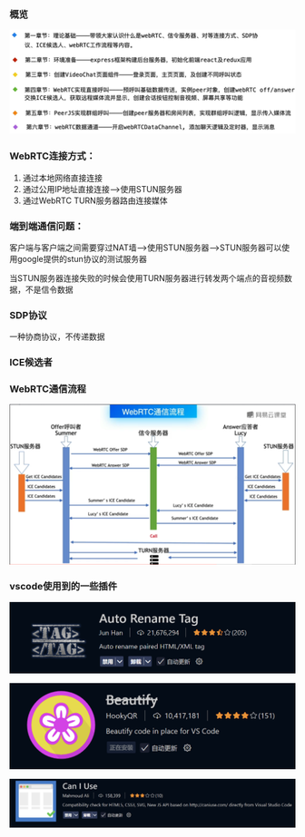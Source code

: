 ### 概览

![image-20250409202638278](./assets/%E5%AD%A6%E4%B9%A0%E7%AC%94%E8%AE%B0/image-20250409202638278.png)

### WebRTC连接方式：

1. 通过本地网络直接连接
2. 通过公用IP地址直接连接-->使用STUN服务器
3. 通过WebRTC TURN服务器路由连接媒体

### 端到端通信问题：

客户端与客户端之间需要穿过NAT墙-->使用STUN服务器-->STUN服务器可以使用google提供的stun协议的测试服务器

当STUN服务器连接失败的时候会使用TURN服务器进行转发两个端点的音视频数据，不是信令数据

### SDP协议

一种协商协议，不传递数据

### ICE候选者

### WebRTC通信流程

![image-20250409212710857](./assets/%E5%AD%A6%E4%B9%A0%E7%AC%94%E8%AE%B0/image-20250409212710857.png)

### vscode使用到的一些插件

![image-20250409213546151](./assets/%E5%AD%A6%E4%B9%A0%E7%AC%94%E8%AE%B0/image-20250409213546151.png)

![image-20250409213648352](./assets/%E5%AD%A6%E4%B9%A0%E7%AC%94%E8%AE%B0/image-20250409213648352.png)

![image-20250409213756557](./assets/%E5%AD%A6%E4%B9%A0%E7%AC%94%E8%AE%B0/image-20250409213756557.png)